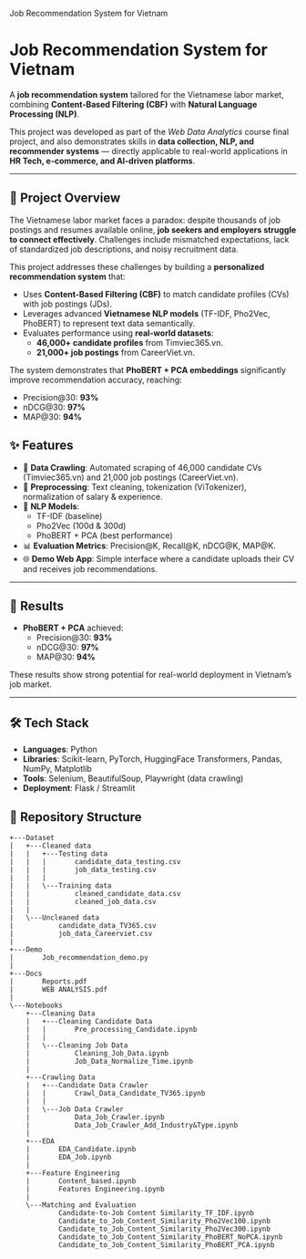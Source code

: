 Job Recommendation System for Vietnam

# Job Recommendation System for Vietnam

A **job recommendation system** tailored for the Vietnamese labor market, combining **Content-Based Filtering (CBF)** with **Natural Language Processing (NLP)**.  

This project was developed as part of the *Web Data Analytics* course final project, and also demonstrates skills in **data collection, NLP, and recommender systems** — directly applicable to real-world applications in **HR Tech, e-commerce, and AI-driven platforms**.

---

## 📖 Project Overview
The Vietnamese labor market faces a paradox: despite thousands of job postings and resumes available online, **job seekers and employers struggle to connect effectively**. Challenges include mismatched expectations, lack of standardized job descriptions, and noisy recruitment data.  

This project addresses these challenges by building a **personalized recommendation system** that:  
- Uses **Content-Based Filtering (CBF)** to match candidate profiles (CVs) with job postings (JDs).  
- Leverages advanced **Vietnamese NLP models** (TF-IDF, Pho2Vec, PhoBERT) to represent text data semantically.  
- Evaluates performance using **real-world datasets**:  
  - **46,000+ candidate profiles** from Timviec365.vn.  
  - **21,000+ job postings** from CareerViet.vn.  

The system demonstrates that **PhoBERT + PCA embeddings** significantly improve recommendation accuracy, reaching:  
- Precision@30: **93%**  
- nDCG@30: **97%**  
- MAP@30: **94%**  


## ✨ Features
- 🔎 **Data Crawling**: Automated scraping of 46,000 candidate CVs (Timviec365.vn) and 21,000 job postings (CareerViet.vn).  
- 🧹 **Preprocessing**: Text cleaning, tokenization (ViTokenizer), normalization of salary & experience.  
- 🧠 **NLP Models**:  
  - TF-IDF (baseline)  
  - Pho2Vec (100d & 300d)  
  - PhoBERT + PCA (best performance)  
- 📊 **Evaluation Metrics**: Precision@K, Recall@K, nDCG@K, MAP@K.  
- 🌐 **Demo Web App**: Simple interface where a candidate uploads their CV and receives job recommendations.  

---

## 🚀 Results
- **PhoBERT + PCA** achieved:  
  - Precision@30: **93%**  
  - nDCG@30: **97%**  
  - MAP@30: **94%**  

These results show strong potential for real-world deployment in Vietnam’s job market.  

---

## 🛠️ Tech Stack
- **Languages**: Python  
- **Libraries**: Scikit-learn, PyTorch, HuggingFace Transformers, Pandas, NumPy, Matplotlib  
- **Tools**: Selenium, BeautifulSoup, Playwright (data crawling)  
- **Deployment**: Flask / Streamlit  



## 📂 Repository Structure
```
+---Dataset
|   +---Cleaned data
|   |   +---Testing data
|   |   |       candidate_data_testing.csv
|   |   |       job_data_testing.csv
|   |   |       
|   |   \---Training data
|   |           cleaned_candidate_data.csv
|   |           cleaned_job_data.csv
|   |
|   \---Uncleaned data
|           candidate_data_TV365.csv
|           job_data_Careerviet.csv
|
+---Demo
|       Job_recommendation_demo.py
|
+---Docs
|       Reports.pdf
|       WEB ANALYSIS.pdf
|
\---Notebooks
    +---Cleaning Data
    |   +---Cleaning Candidate Data
    |   |       Pre_processing_Candidate.ipynb
    |   |
    |   \---Cleaning Job Data
    |           Cleaning_Job_Data.ipynb
    |           Job_Data_Normalize_Time.ipynb
    |
    +---Crawling Data
    |   +---Candidate Data Crawler
    |   |       Crawl_Data_Candidate_TV365.ipynb
    |   |
    |   \---Job Data Crawler
    |           Data_Job_Crawler.ipynb
    |           Data_Job_Crawler_Add_Industry&Type.ipynb
    |
    +---EDA
    |       EDA_Candidate.ipynb
    |       EDA_Job.ipynb
    |
    +---Feature Engineering
    |       Content_based.ipynb
    |       Features Engineering.ipynb
    |
    \---Matching and Evaluation
            Candidate-to-Job Content Similarity_TF_IDF.ipynb
            Candidate_to_Job_Content_Similarity_Pho2Vec100.ipynb
            Candidate_to_Job_Content_Similarity_Pho2Vec300.ipynb
            Candidate_to_Job_Content_Similarity_PhoBERT_NoPCA.ipynb
            Candidate_to_Job_Content_Similarity_PhoBERT_PCA.ipynb
```
